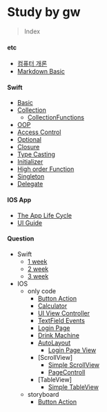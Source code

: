 # Study by gw

> Index

#### etc
- [컴퓨터 개론](https://github.com/Gunwoos/study/blob/master/Review_1_week.md)
- [Markdown Basic](https://github.com/Gunwoos/study/blob/master/MarkDown.md)

#### Swift
- [Basic](https://github.com/Gunwoos/study/blob/master/Swift_Basic.md)
- [Collection](https://github.com/Gunwoos/study/blob/master/Swift_Collection.md) 
  - [CollectionFunctions](https://github.com/Gunwoos/study/blob/master/Swift_CollectionFunctions.md)
- [OOP](https://github.com/Gunwoos/study/blob/master/Swift_OOP.md) 
- [Access Control](https://github.com/Gunwoos/study/blob/master/Swift_Accesscontrol.md) 
- [Optional](https://github.com/Gunwoos/study/blob/master/Swift_Optional.md) 
- [Closure](https://github.com/Gunwoos/study/blob/master/Swift_Closure.md) 
- [Type Casting](https://github.com/Gunwoos/study/blob/master/Swift_Typecasting.md) 
- [Initializer](https://github.com/Gunwoos/study/blob/master/Swift_Initializer.md) 
- [High order Function](https://github.com/Gunwoos/study/blob/master/Swift_High%20order%20Fuction.md)
- [Singleton](https://github.com/GUnwoos/study/blob/master/Swift_Singleton.md)
- [Delegate](https://github.com/GUnwoos/study/blob/master/Swift_Delegate.md)

#### IOS App
- [The App Life Cycle](https://github.com/Gunwoos/study/blob/master/IOS_TheAppLifeCycle.md)
- [UI Guide](https://github.com/GUnwoos/study/blob/master/IOS_UI_Guide.md)

#### Question
- Swift
  - [1 week](https://github.com/Gunwoos/study/blob/master/Question_2_week.md)
  - [2 week](https://github.com/Gunwoos/study/blob/master/Question_3_week.md)
  - [3 week](https://github.com/Gunwoos/study/blob/master/Question_4_week.md)
- IOS
  - only code
    - [Button Action](https://github.com/Gunwoos/study/blob/master/Question_Button.md)
    - [Calculator](https://github.com/Gunwoos/study/blob/master/IOS_Calculator.md)
    - [UI View Controller](https://github.com/Gunwoos/study/blob/master/IOS_UIViewController.md)
    - [TextField Events](https://github.com/Gunwoos/study/blob/master/IOS_TextField.md)
    - [Login Page](https://github.com/Gunwoos/study/blob/master/IOS_LoginPage.md)
    - [Drink Machine](https://github.com/Gunwoos/study/blob/master/IOS_DrinkMachine.md)
    - [AutoLayout](https://github.com/Gunwoos/study/blob/master/IOS_autoLayout.md)
      - [Login Page View](https://github.com/Gunwoos/study/blob/master/IOS_loginPage_autoLayout.md)
    - [ScrollView]
      - [Simple ScrollView](https://github.com/Gunwoos/study/blob/master/IOS_SimpleScrollView.md)
      - [PageControll](https://github.com/Gunwoos/study/blob/master/IOS_pageControll.md)
    - [TableView]
      - [Simple TableView](http://github.com/Gunwoos/study/blob/master/IOS_TableView.md)
  - storyboard
    - [Button Action](https://github.com/Gunwoos/study/blob/master/IOS_StroyBoard_ButtonAction.md)
